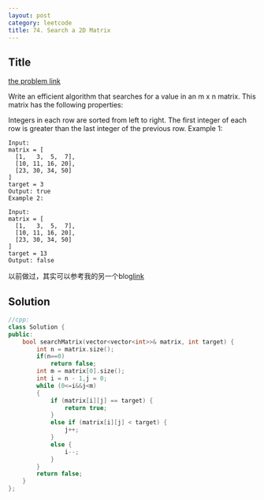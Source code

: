 ```yaml
---
layout: post
category: leetcode
title: 74. Search a 2D Matrix
---
```

## Title
[the problem link](https://leetcode.com/problems/search-a-2d-matrix/description/)


Write an efficient algorithm that searches for a value in an m x n matrix. This matrix has the following properties:

Integers in each row are sorted from left to right.
The first integer of each row is greater than the last integer of the previous row.
Example 1:
	
	Input:
	matrix = [
	  [1,   3,  5,  7],
	  [10, 11, 16, 20],
	  [23, 30, 34, 50]
	]
	target = 3
	Output: true
	Example 2:
	
	Input:
	matrix = [
	  [1,   3,  5,  7],
	  [10, 11, 16, 20],
	  [23, 30, 34, 50]
	]
	target = 13
	Output: false

以前做过，其实可以参考我的另一个blog[link](https://mafulong.top/offer/2018/02/21/%E4%BA%8C%E7%BB%B4%E6%95%B0%E7%BB%84%E4%B8%AD%E7%9A%84%E6%9F%A5%E6%89%BE.html)
## Solution
```c++
//cpp:
class Solution {
public:
	bool searchMatrix(vector<vector<int>>& matrix, int target) {
		int n = matrix.size();
        if(n==0)
            return false;
		int m = matrix[0].size();
		int i = n - 1,j = 0;
		while (0<=i&&j<m)
		{
			if (matrix[i][j] == target) {
				return true;
			}
			else if (matrix[i][j] < target) {
				j++;
			}
			else {
				i--;
			}
		}
		return false;
	}
};
```

